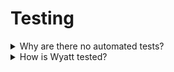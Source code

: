# Testing

<details>
<summary>Why are there no automated tests?</summary>

There are many reasons for that:

- `<lame_excuse>`First, the usual, the obvious: Effort.`</lame_excuse>` Developing "decent" automated tests at this stage would probably take me at least one month of long evenings that I would rather spend on features and field tests.
- Given by the underlying OS implementation, notifications happen after ~15mins. Sometimes a notification is only triggered when there's "some sort of" interaction with the device. That begs the question how to come up with *meaningful* tests for something like this (not to forget, it's a hobby project).
- Experience is showing that each device (even from the same brand and family (I use Pixels), and on the same version level) exposes (small) differences in behavior or look & feel (just install a different launcher...).
- As a Flutter starter, I simply don't know (yet) how to mock certain behavior such as revoking permissions while the app is open, faking connectivity loss, swiping reminders left and right to delete them, and many more.
- Automated tests are no replacement for field tests (how do you automate a prepaid cell phone plan without data included but hotspot-connected?).
- Again, it's not a commercial app; it's one guy's learning project.
- At the end of the day, it's about the real deal - on a device, in real life.
- ...
</details>

<details>
<summary>How is Wyatt tested?</summary>

Manually, during development, and in the field on the following physical devices:

- Google Pixel 5 (Android 14)
- Google Pixel 6 (Android 15)
- Google Pixel 8 (Android 15)
- iPhone 6s Plus (?)

Reasons being:
- The performance of emulators on my [development machines](../README.md#get-started) would slow down the development cycle significantly
- Field tests can only be done on actual devices anyway
</details>
